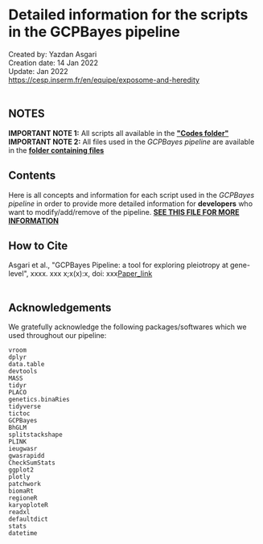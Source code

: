 # Detailed information for the scripts in the GCPBayes pipeline
Created by: Yazdan Asgari<br>
Creation date: 14 Jan 2022<br>
Update: Jan 2022<br>
https://cesp.inserm.fr/en/equipe/exposome-and-heredity
<br>
<br>

## NOTES
**IMPORTANT NOTE 1:** All scripts all available in the [**"Codes folder"**](../0_Codes)
<br>
**IMPORTANT NOTE 2:** All files used in the *GCPBayes pipeline* are available in the [**folder containing files**](../0_Files)

## Contents
Here is all concepts and information for each script used in the *GCPBayes pipeline* in order to provide more detailed information for **developers** who want to modify/add/remove of the pipeline. [**SEE THIS FILE FOR MORE INFORMATION**](0_Files/GCPBayes_Pipeline_Wiki_v1.pdf)

## How to Cite
Asgari et al., "GCPBayes Pipeline: a tool for exploring pleiotropy at gene-level", xxxx. xxx x;x(x):x, doi: xxx[Paper_link](https://..../)
<br>
<br>
## Acknowledgements 
We gratefully acknowledge the following packages/softwares which we used throughout our pipeline:
```
vroom
dplyr
data.table
devtools
MASS
tidyr
PLACO
genetics.binaRies
tidyverse
tictoc
GCPBayes
BhGLM
splitstackshape
PLINK
ieugwasr
gwasrapidd
CheckSumStats
ggplot2
plotly
patchwork
biomaRt
regioneR
karyoploteR
readxl
defaultdict
stats
datetime
```

